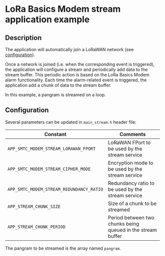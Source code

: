 # LoRa Basics Modem stream application example

## Description

The application will automatically join a LoRaWAN network (see [configuration](../../apps/common/lorawan_key_config.h)).

Once a network is joined (i.e. when the corresponding event is triggered), the application will configure a stream and periodically add data to the stream buffer. This periodic action is based on the LoRa Basics Modem alarm functionality. Each time the alarm-related event is triggered, the application add a chunk of data to the stream buffer.

In this example, a pangram is streamed on a loop.

## Configuration

Several parameters can be updated in `main_stream.h` header file:

| Constant                                 | Comments                                                    |
| ---------------------------------------- | ----------------------------------------------------------- |
| `APP_SMTC_MODEM_STREAM_LORAWAN_FPORT`    | LoRaWAN FPort to be used by the stream service              |
| `APP_SMTC_MODEM_STREAM_CIPHER_MODE`      | Encryption mode to be used by the stream service            |
| `APP_SMTC_MODEM_STREAM_REDUNDANCY_RATIO` | Redundancy ratio to be used by the stream service           |
| `APP_STREAM_CHUNK_SIZE`                  | Size of a chunk to be streamed                              |
| `APP_STREAM_CHUNK_PERIOD`                | Period between two chunks being queued in the stream buffer |

The pangram to be streamed is the array named `pangram`.
